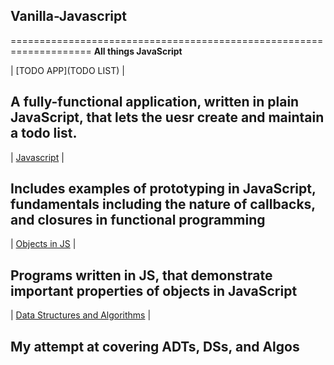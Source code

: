 
## Vanilla-Javascript
====================================================================
**All things JavaScript**

| [TODO APP](TODO LIST) | 
## A fully-functional application, written in plain JavaScript, that lets the uesr create and maintain a todo list. 

| [Javascript](Javascript) |
## Includes examples of prototyping in JavaScript, fundamentals including the nature of callbacks, and closures in functional programming

| [Objects in JS](NatureofObjects) |
## Programs written in JS, that demonstrate important properties of objects in JavaScript

| [Data Structures and Algorithms](DataStructuresAndAlgorithms) |
## My attempt at covering ADTs, DSs, and Algos







